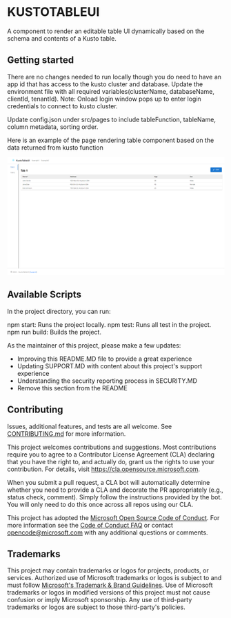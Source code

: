 # KUSTOTABLEUI

A component to render an editable table UI dynamically based on the schema and contents of a Kusto table.

## Getting started

There are no changes needed to run locally though you do need to have an app id that has access to the kusto cluster and database. Update the environment file with all required variables(clusterName, databaseName, clientId, tenantId). Note: Onload login window pops up to enter login credentials to connect to kusto cluster.

Update config.json under src/pages to include tableFunction, tableName, column metadata, sorting order.

Here is an example of the page rendering table component based on the data returned from kusto function

![Alt text](./example_screenshot.png)

## Available Scripts

In the project directory, you can run:

npm start: Runs the project locally.
npm test: Runs all test in the project.
npm run build: Builds the project.

As the maintainer of this project, please make a few updates:

- Improving this README.MD file to provide a great experience
- Updating SUPPORT.MD with content about this project's support experience
- Understanding the security reporting process in SECURITY.MD
- Remove this section from the README

## Contributing

Issues, additional features, and tests are all welcome. See [CONTRIBUTING.md](CONTRIBUTING.md) for more information.

This project welcomes contributions and suggestions. Most contributions require you to agree to a
Contributor License Agreement (CLA) declaring that you have the right to, and actually do, grant us
the rights to use your contribution. For details, visit https://cla.opensource.microsoft.com.

When you submit a pull request, a CLA bot will automatically determine whether you need to provide
a CLA and decorate the PR appropriately (e.g., status check, comment). Simply follow the instructions
provided by the bot. You will only need to do this once across all repos using our CLA.

This project has adopted the [Microsoft Open Source Code of Conduct](https://opensource.microsoft.com/codeofconduct/).
For more information see the [Code of Conduct FAQ](https://opensource.microsoft.com/codeofconduct/faq/) or
contact [opencode@microsoft.com](mailto:opencode@microsoft.com) with any additional questions or comments.

## Trademarks

This project may contain trademarks or logos for projects, products, or services. Authorized use of Microsoft
trademarks or logos is subject to and must follow
[Microsoft's Trademark & Brand Guidelines](https://www.microsoft.com/en-us/legal/intellectualproperty/trademarks/usage/general).
Use of Microsoft trademarks or logos in modified versions of this project must not cause confusion or imply Microsoft sponsorship.
Any use of third-party trademarks or logos are subject to those third-party's policies.
